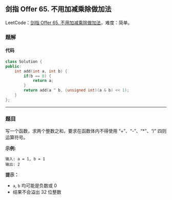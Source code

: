 ## 剑指 Offer 65. 不用加减乘除做加法

LeetCode：[剑指 Offer 65. 不用加减乘除做加法](https://leetcode.cn/problems/bu-yong-jia-jian-cheng-chu-zuo-jia-fa-lcof/)，难度：简单。

### 题解

#### 代码

```c++
class Solution {
public:
    int add(int a, int b) {
        if(b == 0) {
            return a;
        }
        return add(a ^ b, (unsigned int)(a & b) << 1);
    }
};
```



---



### 题目

写一个函数，求两个整数之和，要求在函数体内不得使用 “+”、“-”、“*”、“/” 四则运算符号。

 

**示例:**

```
输入: a = 1, b = 1
输出: 2
```

 

**提示：**

- `a`, `b` 均可能是负数或 0
- 结果不会溢出 32 位整数


